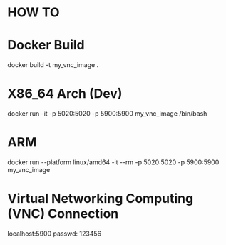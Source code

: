 # HOW TO

# Docker Build
docker build -t my_vnc_image .

# X86_64 Arch (Dev)
docker run -it -p 5020:5020 -p 5900:5900 my_vnc_image /bin/bash

# ARM
docker run --platform linux/amd64 -it --rm -p 5020:5020 -p 5900:5900 my_vnc_image

# Virtual Networking Computing (VNC) Connection
localhost:5900
passwd: 123456


